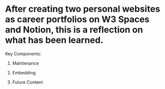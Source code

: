 # After creating two personal websites as career portfolios on W3 Spaces and Notion, this is a reflection on what has been learned.

Key Components:

1. Maintenance

2. Embedding

3. Future Content
